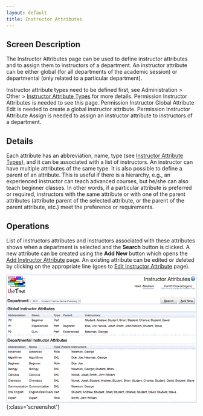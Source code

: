 ```yaml
---
layout: default
title: Instructor Attributes
---
```



## Screen Description


 The Instructor Attributes page can be used to define instructor attributes and to assign them to instructors of a department. An instructor attribute can be either global (for all departments of the academic session) or departmental (only related to a particular department).


 Instructor attribute types need to be defined first, see Administration > Other > [Instructor Attribute Types](instructor-attribute-types) for more details. Permission Instructor Attributes is needed to see this page. Permission Instructor Global Attribute Edit is needed to create a global instructor attribute. Permission Instructor Attribute Assign is needed to assign an instructor attribute to instructors of a department.

## Details


 Each attribute has an abbreviation, name, type (see [Instructor Attribute Types](instructor-attribute-types)), and it can be associated with a list of instructors. An instructor can have multiple attributes of the same type. It is also possible to define a parent of an attribute. This is useful if there is a hierarchy, e.g., an experienced instructor can teach advanced courses, but he/she can also teach beginner classes. In other words, if a particular attribute is preferred or required, instructors with the same attribute or with one of the parent attributes (attribute parent of the selected attribute, or the parent of the parent attribute, etc.) meet the preference or requirements.

## Operations


 List of instructors attributes and instructors associated with these attributes shows when a department is selected and the **Search** button is clicked. A new attribute can be created using the **Add New** button which opens the [Add Instructor Attribute](add-instructor-attribute) page. An existing attribute can be edited or deleted by clicking on the appropriate line (goes to [Edit Instructor Attribute](edit-instructor-attribute) page).


![Instructor Attributes](images/instructor-attributes-1.png){:class='screenshot'}
